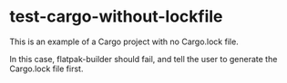 # test-cargo-without-lockfile

This is an example of a Cargo project with no Cargo.lock file.

In this case, flatpak-builder should fail, and tell the user to generate the Cargo.lock file first.
